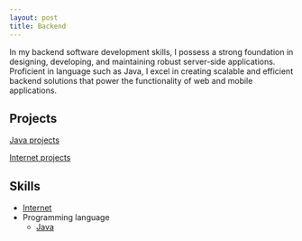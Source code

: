 ```yaml
---
layout: post
title: Backend
---
```


In my backend software development skills, I possess a strong foundation in designing, developing, and maintaining robust server-side applications. Proficient in language such as Java, I excel in creating scalable and efficient backend solutions that power the functionality of web and mobile applications.

## Projects

[Java projects](../java_developer/java-developer#java-projects)  

[Internet projects](internet/#internet-projects)

## Skills

- [Internet](/developer_roadmaps/backend_developer/internet)
- Programming language
  - [Java](/developer_roadmaps/java_developer/java-developer)

[project-two-pc-communication]:https://youtu.be/3ivOQGk-8V0  